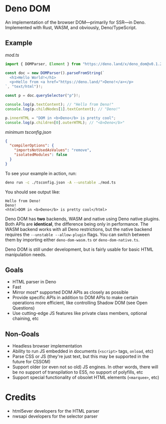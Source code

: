 # Deno DOM

An implementation of the browser DOM—primarily for SSR—in Deno. Implemented with
Rust, WASM, and obviously, Deno/TypeScript.

## Example

*mod.ts*
```typescript
import { DOMParser, Element } from "https://deno.land/x/deno_dom@v0.1.2-alpha4/deno-dom-native.ts";

const doc = new DOMParser().parseFromString(`
  <h1>Hello World!</h1>
  <p>Hello from <a href="https://deno.land/">Deno!</a></p>
`, "text/html")!;

const p = doc.querySelector("p")!;

console.log(p.textContent); // "Hello from Deno!"
console.log(p.childNodes[1].textContent); // "Deno!"

p.innerHTML = "DOM in <b>Deno</b> is pretty cool";
console.log(p.children[0].outerHTML); // "<b>Deno</b>"
```

*minimum tsconfig.json*
```json
{
  "compilerOptions": {
    "importsNotUsedAsValues": "remove",
    "isolatedModules": false
  }
}
```

To see your example in action, run:
```sh
deno run -c ./tsconfig.json -A --unstable ./mod.ts
```

You should see output like:
```
Hello from Deno!
Deno!
<html>DOM in <b>Deno</b> is pretty cool</html>
```

Deno DOM has **two** backends, WASM and native using Deno native plugins. Both 
APIs are **identical**, the difference being only in performance. The WASM 
backend works with all Deno restrictions, but the native backend requires 
the `--unstable --allow-plugin` flags. You can switch between them by 
importing either `deno-dom-wasm.ts` or `deno-dom-native.ts`.

Deno DOM is still under development, but is fairly usable for basic HTML
manipulation needs.

## Goals

 - HTML parser in Deno
 - Fast
 - Mirror most\* supported DOM APIs as closely as possible
 - Provide specific APIs in addition to DOM APIs to make certain operations more efficient, like controlling Shadow DOM (see Open Questions)
 - Use cutting-edge JS features like private class members, optional chaining, etc

## Non-Goals

 - Headless browser implementation
 - Ability to run JS embedded in documents (`<script>` tags, `onload`, etc)
 - Parse CSS or JS (they're just text, but this may be supported in the future for CSSOM)
 - Support older (or even not so old) JS engines. In other words, there will be no support of transpilation to ES5, no support of polyfills, etc
 - Support special functionality of obsolet HTML elements (`<marquee>`, etc)

# Credits
 - html5ever developers for the HTML parser
 - nwsapi developers for the selector parser

